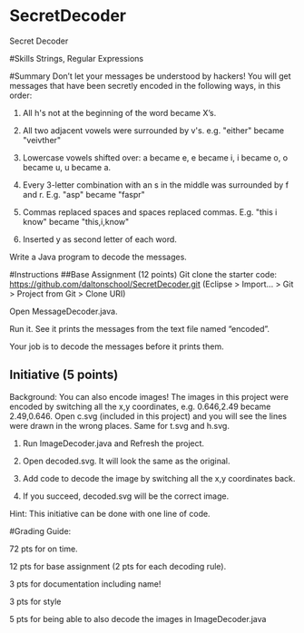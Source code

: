 # SecretDecoder
Secret Decoder

#Skills
Strings, Regular Expressions

#Summary
Don’t let your messages be understood by hackers! You will get messages that have been secretly encoded in the following ways, in this order:

1. All h's not at the beginning of the word became X’s.

2. All two adjacent vowels were surrounded by v's. e.g. "either" became "veivther"

3. Lowercase vowels shifted over: a became e, e became i, i became o, o became u, u became a.

4. Every 3-letter combination with an s in the middle was surrounded by f and r. E.g. "asp" became "faspr"

5. Commas replaced spaces and spaces replaced commas. E.g. "this i know" became "this,i,know"

6. Inserted y as second letter of each word.


Write a Java program to decode the messages.



#Instructions
##Base Assignment (12 points)
Git clone the starter code: https://github.com/daltonschool/SecretDecoder.git
(Eclipse > Import... > Git > Project from Git > Clone URI)

Open MessageDecoder.java.

Run it. See it prints the messages from the text file named “encoded”.

Your job is to decode the messages before it prints them.

## Initiative (5 points)
Background: You can also encode images! The images in this project were encoded by switching all the x,y coordinates, e.g. 0.646,2.49 became 2.49,0.646. Open c.svg (included in this project) and you will see the lines were drawn in the wrong places. Same for t.svg and h.svg.


1. Run ImageDecoder.java and Refresh the project.

2. Open decoded.svg. It will look the same as the original.

3. Add code to decode the image by switching all the x,y coordinates back.

4. If you succeed, decoded.svg will be the correct image.

Hint: This initiative can be done with one line of code.


#Grading Guide:
  
 72 pts for on time.
  
 12 pts for base assignment (2 pts for each decoding rule).
  
 3 pts for documentation including name!
  
 3 pts for style
  
 5 pts for being able to also decode the images in ImageDecoder.java

